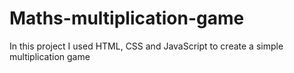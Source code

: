 # Maths-multiplication-game
In this project I used HTML, CSS and JavaScript to create a simple multiplication game
